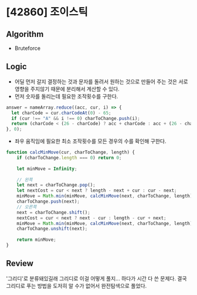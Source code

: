 # [42860] 조이스틱
## Algorithm
- Bruteforce
## Logic
- 어딜 먼저 갈지 결정하는 것과 문자를 돌려서 원하는 것으로 만들어 주는 것은 서로 영향을 주지않기 때문에 분리해서 계산할 수 있다.
- 먼저 숫자를 돌리는데 필요한 조작횟수를 구한다.
```js
answer = nameArray.reduce((acc, cur, i) => {
  let charCode = cur.charCodeAt(0) - 65;
  if (cur !== "A" && i !== 0) charToChange.push(i);
  return (charCode < (26 - charCode) ? acc + charCode : acc + (26 - charCode));
}, 0);
```
- 좌우 움직임에 필요한 최소 조작횟수를 모든 경우의 수를 확인해 구한다.
```js
function calcMinMove(cur, charToChange, length) {
    if (charToChange.length === 0) return 0;
    
    let minMove = Infinity;
    
    // 왼쪽
    let next = charToChange.pop();
    let nextCost = cur < next ? length - next + cur : cur - next;
    minMove = Math.min(minMove, calcMinMove(next, charToChange, length) + nextCost);
    charToChange.push(next);
    // 오른쪽
    next = charToChange.shift();
    nextCost = cur < next ? next - cur : length - cur + next;
    minMove = Math.min(minMove, calcMinMove(next, charToChange, length) + nextCost);
    charToChange.unshift(next);
    
    return minMove;
}
```
## Review
'그리디'로 분류돼있길래 그리디로 이걸 어떻게 풀지... 하다가 시간 다 쓴 문제다. 결국 그리디로 푸는 방법을 도저히 알 수가 없어서 완전탐색으로 풀었다.

